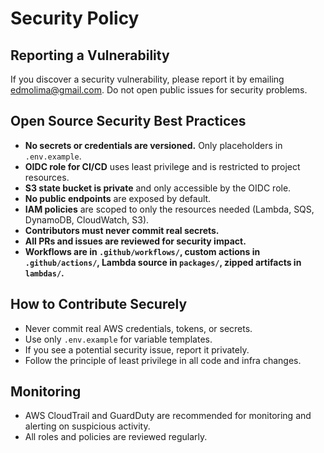 # Security Policy

## Reporting a Vulnerability
If you discover a security vulnerability, please report it by emailing edmolima@gmail.com. Do not open public issues for security problems.


## Open Source Security Best Practices
- **No secrets or credentials are versioned.** Only placeholders in `.env.example`.
- **OIDC role for CI/CD** uses least privilege and is restricted to project resources.
- **S3 state bucket is private** and only accessible by the OIDC role.
- **No public endpoints** are exposed by default.
- **IAM policies** are scoped to only the resources needed (Lambda, SQS, DynamoDB, CloudWatch, S3).
- **Contributors must never commit real secrets.**
- **All PRs and issues are reviewed for security impact.**
- **Workflows are in `.github/workflows/`, custom actions in `.github/actions/`, Lambda source in `packages/`, zipped artifacts in `lambdas/`.**

## How to Contribute Securely
- Never commit real AWS credentials, tokens, or secrets.
- Use only `.env.example` for variable templates.
- If you see a potential security issue, report it privately.
- Follow the principle of least privilege in all code and infra changes.

## Monitoring
- AWS CloudTrail and GuardDuty are recommended for monitoring and alerting on suspicious activity.
- All roles and policies are reviewed regularly.
